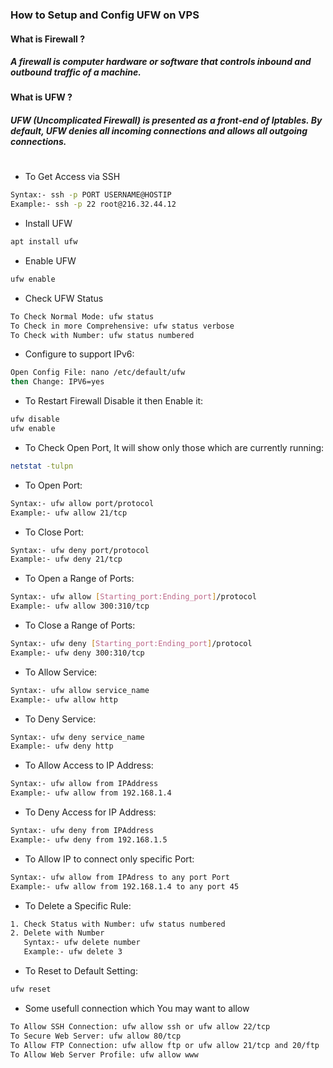 ### How to Setup and Config UFW on VPS

#### What is Firewall ?

##### A firewall is computer hardware or software that controls inbound and outbound traffic of a machine.

#### What is UFW ?

##### UFW (Uncomplicated Firewall) is presented as a front-end of Iptables. By default, UFW denies all incoming connections and allows all outgoing connections.

#

- To Get Access via SSH

```sh
Syntax:- ssh -p PORT USERNAME@HOSTIP
Example:- ssh -p 22 root@216.32.44.12
```

- Install UFW

```sh
apt install ufw
```

- Enable UFW

```sh
ufw enable
```

- Check UFW Status

```sh
To Check Normal Mode: ufw status
To Check in more Comprehensive: ufw status verbose
To Check with Number: ufw status numbered
```

- Configure to support IPv6:

```sh
Open Config File: nano /etc/default/ufw
then Change: IPV6=yes
```

- To Restart Firewall Disable it then Enable it:

```sh
ufw disable
ufw enable
```

- To Check Open Port, It will show only those which are currently running:

```sh
netstat -tulpn
```

- To Open Port:

```sh
Syntax:- ufw allow port/protocol
Example:- ufw allow 21/tcp
```

- To Close Port:

```sh
Syntax:- ufw deny port/protocol
Example:- ufw deny 21/tcp
```

- To Open a Range of Ports:

```sh
Syntax:- ufw allow [Starting_port:Ending_port]/protocol
Example:- ufw allow 300:310/tcp
```

- To Close a Range of Ports:

```sh
Syntax:- ufw deny [Starting_port:Ending_port]/protocol
Example:- ufw deny 300:310/tcp
```

- To Allow Service:

```sh
Syntax:- ufw allow service_name
Example:- ufw allow http
```

- To Deny Service:

```sh
Syntax:- ufw deny service_name
Example:- ufw deny http
```

- To Allow Access to IP Address:

```sh
Syntax:- ufw allow from IPAddress
Example:- ufw allow from 192.168.1.4
```

- To Deny Access for IP Address:

```sh
Syntax:- ufw deny from IPAddress
Example:- ufw deny from 192.168.1.5
```

- To Allow IP to connect only specific Port:

```sh
Syntax:- ufw allow from IPAdress to any port Port
Example:- ufw allow from 192.168.1.4 to any port 45
```

- To Delete a Specific Rule:

```sh
1. Check Status with Number: ufw status numbered
2. Delete with Number
   Syntax:- ufw delete number
   Example:- ufw delete 3
```

- To Reset to Default Setting:

```sh
ufw reset
```

- Some usefull connection which You may want to allow

```sh
To Allow SSH Connection: ufw allow ssh or ufw allow 22/tcp
To Secure Web Server: ufw allow 80/tcp
To Allow FTP Connection: ufw allow ftp or ufw allow 21/tcp and 20/ftp
To Allow Web Server Profile: ufw allow www
```
